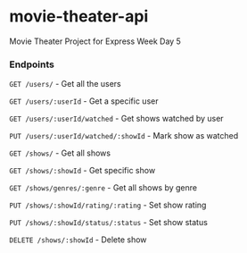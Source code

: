 # movie-theater-api
Movie Theater Project for Express Week Day 5

### Endpoints

`GET /users/` - Get all the users

`GET /users/:userId` - Get a specific user

`GET /users/:userId/watched` - Get shows watched by user

`PUT /users/:userId/watched/:showId` - Mark show as watched

`GET /shows/` - Get all shows

`GET /shows/:showId` - Get specific show

`GET /shows/genres/:genre` - Get all shows by genre

`PUT /shows/:showId/rating/:rating` - Set show rating

`PUT /shows/:showId/status/:status` - Set show status

`DELETE /shows/:showId` - Delete show
